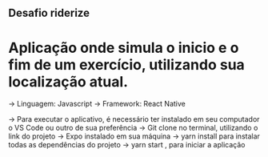 ## Desafio riderize

# Aplicação onde simula o inicio e o fim de um exercício, utilizando sua localização atual.

-> Linguagem: Javascript
-> Framework: React Native

-> Para executar o aplicativo, é necessário ter instalado em seu computador o VS Code ou outro de sua preferência
-> Git clone no terminal, utilizando o link do projeto
-> Expo instalado em sua máquina
-> yarn install para instalar todas as dependências do projeto
-> yarn start , para iniciar a aplicação
